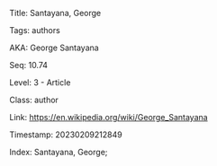 Title:  Santayana, George

Tags:   authors

AKA:    George Santayana

Seq:    10.74

Level:  3 - Article

Class:  author

Link:   https://en.wikipedia.org/wiki/George_Santayana

Timestamp: 20230209212849

Index:  Santayana, George; 
